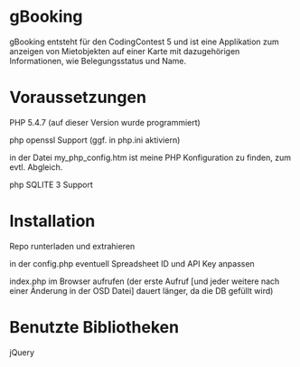 gBooking
========

gBooking entsteht für den CodingContest 5 und ist eine Applikation zum anzeigen von Mietobjekten auf einer Karte mit dazugehörigen Informationen, wie Belegungsstatus und Name. 



Voraussetzungen
===============

PHP 5.4.7 (auf dieser Version wurde programmiert)

php openssl Support (ggf. in php.ini aktiviern)

in der Datei my_php_config.htm ist meine PHP Konfiguration zu finden, zum evtl. Abgleich.

php SQLITE 3 Support


Installation
============

Repo runterladen und extrahieren

in der config.php eventuell Spreadsheet ID und API Key anpassen

index.php im Browser aufrufen (der erste Aufruf [und jeder weitere nach einer Änderung in der OSD Datei] dauert länger, da die DB gefüllt wird)


Benutzte Bibliotheken
=====================
jQuery

